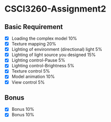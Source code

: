 # CSCI3260-Assignment2

## Basic Requirement
- [x] Loading the complex model 10%
- [x] Texture mapping 20%
- [X] Lighting of environment (directional) light 5%
- [X] Lighting of light source you designed 15%
- [X] Lighting control-Pause 5%
- [X] Lighting control-Brightness 5%
- [x] Texture control 5%
- [x] Model animation 10%
- [x] View control 5%
## Bonus
- [x] Bonus 10%
- [X] Bonus 10%
